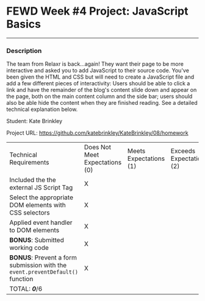 # FEWD Week #4 Project: JavaScript Basics

---


### Description


The team from Relaxr is back...again! They want their page to be more interactive and asked you to add JavaScript to their source code. You've been given the HTML and CSS but will need to create a JavaScript file and add a few different pieces of interactivity:  Users should be able to click a link and have the remainder of the blog's content slide down and appear on the page, both on the main content column and the side bar; users should also be able hide the content when they are finished reading. See a detailed technical explanation below.

Student: Kate Brinkley

Project URL: https://github.com/katebrinkley/KateBrinkley/08/homework

|                                                                                                                                                                                                                     |                                |                        |                          |
|---------------------------------------------------------------------------------------------------------------------------------------------------------------------------------------------------------------------|--------------------------------|------------------------|--------------------------|
| Technical Requirements                                                                                                                                                                                              | Does Not Meet Expectations (0) | Meets Expectations (1) | Exceeds Expectations (2) |
| Included the the external JS Script Tag |   X   |      |      |
| Select the appropriate DOM elements with CSS selectors |   X   |      |      |
| Applied event handler to DOM elements|   X   |      |      | 
| **BONUS**: Submitted working code  |  X    |      |      |
| **BONUS**: Prevent a form submission with the ```event.preventDefault()``` function  |   X   |      |      |
| TOTAL: ___0___/6   |      |      |      |
